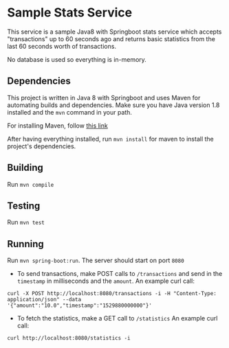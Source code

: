 # Sample Stats Service

This service is a sample Java8 with Springboot stats service which accepts "transactions" up to 60 seconds ago and returns basic statistics from the last 60 seconds worth of transactions.

No database is used so everything is in-memory.

## Dependencies
This project is written in Java 8 with Springboot and uses Maven for automating builds and dependencies.
Make sure you have Java version 1.8 installed and the `mvn` command in your path.

For installing Maven, follow [this link](https://maven.apache.org/install.html)

After having everything installed, run `mvn install` for maven to install the project's dependencies.

## Building
Run `mvn compile`

## Testing
Run `mvn test`

## Running
Run `mvn spring-boot:run`. The server should start on port `8080`

- To send transactions, make POST calls to `/transactions` and send in the `timestamp` in milliseconds and the `amount`.
An example curl call:
```
curl -X POST http://localhost:8080/transactions -i -H "Content-Type: application/json" --data '{"amount":"10.0","timestamp":"1529880000000"}'
```

- To fetch the statistics, make a GET call to `/statistics`
An example curl call:
```
curl http://localhost:8080/statistics -i
```
